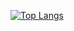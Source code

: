[![Top Langs](https://github-readme-stats-git-masterrstaa-rickstaa.vercel.app/api/top-langs/?username=darthnall&theme=dracula)](https://github.com/anuraghazra/github-readme-stats)
